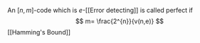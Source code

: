 An $[n,m]$-code which is $e$-[[Error detecting]] is called perfect if 
$$
m= \frac{2^{n}}{v(n,e)}
$$
[[Hamming's Bound]]

